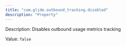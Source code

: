 ```yaml
---
title: "com.glide.outbound_tracking.disabled"
description: "Property"
---
```


Description: Disables outbound usage metrics tracking

Value: `false`